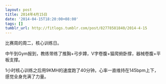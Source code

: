 ```yaml
---
layout: post
title: 2014年4月15日
date: '2014-04-15T18:20:00+08:00'
tags: []
tumblr_url: http://fitlogs.tumblr.com/post/82778581840/2014-4-15
---
```

比赛周的周二，核心训练日。

中午到Gym报到，教练带练了推胸+弓步蹲，V字卷腹+猫爬俯卧撑，器械卷腹+平板支撑。

1小时核心训练之后用9KMH的速度跑了40分钟。心率一直维持在145bpm上下，感觉全身充满了力量。
